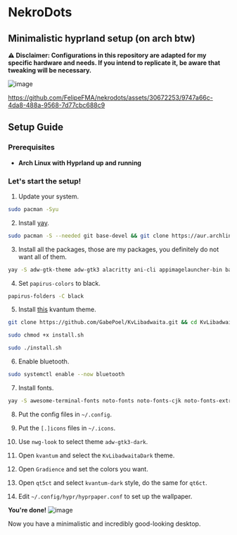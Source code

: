 # NekroDots
## Minimalistic hyprland setup (on arch btw)


**⚠️ Disclaimer: Configurations in this repository are adapted for my specific hardware and needs. If you intend to replicate it, be aware that tweaking will be necessary.**

![image](https://github.com/FelipeFMA/nekrodots/assets/30672253/1b8f0a45-5bc3-4bee-b322-a6042d25dfaf)



https://github.com/FelipeFMA/nekrodots/assets/30672253/9747a66c-4da8-488a-9568-7d77cbc688c9


## Setup Guide

### Prerequisites

- **Arch Linux with Hyprland up and running**

### Let's start the setup!
01. Update your system.
   ```bash
   sudo pacman -Syu
   ```

02. Install [yay](https://github.com/Jguer/yay).
   ```bash
   sudo pacman -S --needed git base-devel && git clone https://aur.archlinux.org/yay-bin.git && cd yay-bin && makepkg -si
   ```

03. Install all the packages, those are my packages, you definitely do not want all of them.
   ```bash
   yay -S adw-gtk-theme adw-gtk3 alacritty ani-cli appimagelauncher-bin base base-devel blueman bluez-utils breeze-icons btop classicube-bin cliphist cmatrix cowsay cpupower fastfetch filezilla gcolor3 gdb gimp git glibc-locales gnome-disk-utility gradience grim gst-plugin-pipewire heroic-games-launcher-bin htop hyprland hyprlock hyprpaper hyprpicker imv informant intel-media-driver intel-ucode iwd jre-openjdk kolourpaint kvantum kvantum-qt5 libpulse linux-zen linux-zen-headers localsend-bin lsd ly man-db man-pages mercury-browser-bin mkinitcpio-firmware mpv nano ncspot networkmanager libappindicator-gtk3 noto-fonts noto-fonts-cjk noto-fonts-extra nwg-look obs-studio openrgb papirus-folders papirus-icon-theme pavucontrol pcmanfm-gtk3 perl-image-exiftool pipewire pipewire-alsa pipewire-jack pipewire-pulse polkit-gnome prismlauncher-qt5-bin protonup-qt-bin qbittorrent qt5-multimedia qt5-networkauth qt5-script qt5-speech qt5-wayland qt5-webengine qt5-websockets qt5ct qt6-wayland qt6ct reflector screen slurp smartmontools sof-firmware steam swaync tldr unrar unzip upscayl-bin virtualbox vkd3d vlc waybar wget wine wine-gecko wine-mono wireless_tools wireplumber wl-clipboard wlogout wofi wttrbar xarchiver xdg-desktop-portal-hyprland xdg-utils xorg-server xorg-server xorg-xinit xorg-xwayland yarn yay-bin zathura zathura-pdf-poppler zip ttf-apple-emoji ttf-jetbrains-mono-nerd ttf-ms-win11-auto ttf-opensans ttf-roboto
   ```

04. Set `papirus-colors` to black.
   ```bash
   papirus-folders -C black
   ```

05. Install [this](https://github.com/GabePoel/KvLibadwaita) kvantum theme.
   ```bash
   git clone https://github.com/GabePoel/KvLibadwaita.git && cd KvLibadwaita
   ```
   ```bash
   sudo chmod +x install.sh
   ```
   ```bash
   sudo ./install.sh
   ```

06. Enable bluetooth.
   ```bash
   sudo systemctl enable --now bluetooth
   ```

07. Install fonts.
   ```bash
   yay -S awesome-terminal-fonts noto-fonts noto-fonts-cjk noto-fonts-extra ttf-apple-emoji ttf-jetbrains-mono-nerd ttf-ms-win11-auto ttf-opensans ttf-roboto
   ```

08. Put the config files in `~/.config`.

09. Put the `[.]icons` files in `~/.icons`.

10. Use `nwg-look` to select theme `adw-gtk3-dark`.

11. Open `kvantum` and select the `KvLibadwaitaDark` theme.

12. Open `Gradience` and set the colors you want.
    
13. Open `qt5ct` and select `kvantum-dark` style, do the same for `qt6ct`.

14. Edit `~/.config/hypr/hyprpaper.conf` to set up the wallpaper.

**You're done!**
![image](https://github.com/FelipeFMA/nekrodots/assets/30672253/2fbd069c-83fc-4292-a23c-030d2ccd6c93)



Now you have a minimalistic and incredibly good-looking desktop.
